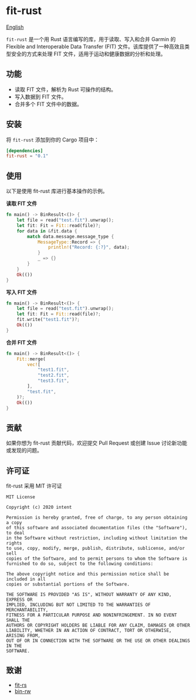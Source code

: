 # fit-rust

[English](./README_zh.md)

`fit-rust` 是一个用 Rust 语言编写的库，用于读取、写入和合并 Garmin 的 Flexible and Interoperable Data Transfer (FIT) 文件。该库提供了一种高效且类型安全的方式来处理 FIT 文件，适用于运动和健康数据的分析和处理。

## 功能

- 读取 FIT 文件，解析为 Rust 可操作的结构。
- 写入数据到 FIT 文件。
- 合并多个 FIT 文件中的数据。

## 安装

将 `fit-rust` 添加到你的 Cargo 项目中：

```toml
[dependencies]
fit-rust = "0.1"
```

## 使用
以下是使用 fit-rust 库进行基本操作的示例。

**读取 FIT 文件**

```rust
fn main() -> BinResult<()> {
    let file = read("test.fit").unwrap();
    let fit: Fit = Fit::read(file)?;
    for data in &fit.data {
        match data.message.message_type {
            MessageType::Record => {
                println!("Record: {:?}", data);
            }
            _ => {}
        }
    }
    Ok(())
}
```

**写入 FIT 文件**
```rust
fn main() -> BinResult<()> {
    let file = read("test.fit").unwrap();
    let fit: Fit = Fit::read(file)?;
    fit.write("test1.fit")?;
    Ok(())
}
```

**合并 FIT 文件**
```rust
fn main() -> BinResult<()> {
    Fit::merge(
        vec![
            "test1.fit",
            "test2.fit",
            "test3.fit",
        ],
        "test.fit",
    )?;
    Ok(())
}
```

## 贡献

如果你想为 fit-rust 贡献代码，欢迎提交 Pull Request 或创建 Issue 讨论新功能或发现的问题。

## 许可证

fit-rust 采用 MIT 许可证

```text
MIT License

Copyright (c) 2020 intent

Permission is hereby granted, free of charge, to any person obtaining a copy
of this software and associated documentation files (the "Software"), to deal
in the Software without restriction, including without limitation the rights
to use, copy, modify, merge, publish, distribute, sublicense, and/or sell
copies of the Software, and to permit persons to whom the Software is
furnished to do so, subject to the following conditions:

The above copyright notice and this permission notice shall be included in all
copies or substantial portions of the Software.

THE SOFTWARE IS PROVIDED "AS IS", WITHOUT WARRANTY OF ANY KIND, EXPRESS OR
IMPLIED, INCLUDING BUT NOT LIMITED TO THE WARRANTIES OF MERCHANTABILITY,
FITNESS FOR A PARTICULAR PURPOSE AND NONINFRINGEMENT. IN NO EVENT SHALL THE
AUTHORS OR COPYRIGHT HOLDERS BE LIABLE FOR ANY CLAIM, DAMAGES OR OTHER
LIABILITY, WHETHER IN AN ACTION OF CONTRACT, TORT OR OTHERWISE, ARISING FROM,
OUT OF OR IN CONNECTION WITH THE SOFTWARE OR THE USE OR OTHER DEALINGS IN THE
SOFTWARE.
```
## 致谢

- [fit-rs](https://github.com/richardbrodie/fit-rs)
- [bin-rw](https://github.com/jam1garner/binrw)